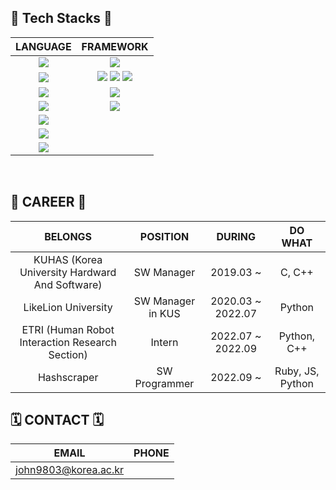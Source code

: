 ## 🙈 Tech Stacks 🙈 ##

| **LANGUAGE** |**FRAMEWORK** |
| :---: | :---: |
| <img src="https://img.shields.io/badge/Ruby-CC342D?style=for-the-badge&logo=Ruby&logoColor=white"/> | <img src="https://img.shields.io/badge/rubyonrails-CC0000?style=for-the-badge&logo=RubyOnRails&logoColor=lightred"/> |
| <img src="https://img.shields.io/badge/Python-3776AB?style=for-the-badge&logo=Python&logoColor=white"/> | <img src="https://img.shields.io/badge/Django-092E20?style=for-the-badge&logo=Django&logoColor=white"/> <img src="https://img.shields.io/badge/Keras-D00000?style=for-the-badge&logo=Keras&logoColor=white"/> <img src="https://img.shields.io/badge/PyTorch-EE4C2C?style=for-the-badge&logo=PyTorch&logoColor=white"/> |
| <img src="https://img.shields.io/badge/StyleSheet-1572B6?style=for-the-badge&logo=CSS3&logoColor=white"/> | <img src="https://img.shields.io/badge/TailwindCSS-06B6D4?style=for-the-badge&logo=TailwindCSS&logoColor=white"/> |
| <img src="https://img.shields.io/badge/JavaScript-F7DF1E?style=for-the-badge&logo=JavaScript&logoColor=white"/> | <img src="https://img.shields.io/badge/Stimulus-77E8B9?style=for-the-badge&logo=Stimulus&logoColor=white"/> |
|  <img src="https://img.shields.io/badge/C-A8B9CC?style=for-the-badge&logo=C&logoColor=white"/>    |   | 
| <img src="https://img.shields.io/badge/C++-00599C?style=for-the-badge&logo=Cplusplus&logoColor=white"/> |  |
| <img src="https://img.shields.io/badge/Java-007396?style=for-the-badge&logo=JAVA&logoColor=white"/> |  |



<br>


## 🎢 CAREER 🎢 ##
| **BELONGS** |**POSITION** | **DURING** |  **DO WHAT** | 
| :---: | :---: | :---: | :---: |
| KUHAS (Korea University Hardward And Software)    | SW Manager | 2019.03 ~ | C, C++ |
| LikeLion University | SW Manager in KUS | 2020.03 ~ 2022.07 | Python |
| ETRI (Human Robot Interaction Research Section) | Intern | 2022.07 ~ 2022.09 | Python, C++ |
| Hashscraper | SW Programmer | 2022.09 ~  | Ruby, JS, Python  |


##  🗓 CONTACT 🗓 ##
| **EMAIL** |**PHONE** |
| :---: | :---: | 
| john9803@korea.ac.kr | |




